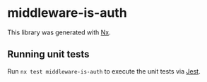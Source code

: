 # middleware-is-auth

This library was generated with [Nx](https://nx.dev).

## Running unit tests

Run `nx test middleware-is-auth` to execute the unit tests via [Jest](https://jestjs.io).
